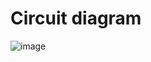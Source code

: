 # Circuit diagram 

![image](https://user-images.githubusercontent.com/109482222/223093295-ba563aa4-99cb-4047-9111-bda20a532afa.png)
